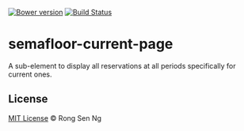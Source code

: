 [![Bower version](https://badge.fury.io/bo/semafloor-current-page.svg)](https://badge.fury.io/bo/semafloor-current-page)
[![Build Status](https://travis-ci.org/semafloor/semafloor-current-page.svg?branch=master)](https://travis-ci.org/semafloor/semafloor-current-page)

# semafloor-current-page

A sub-element to display all reservations at all periods specifically for current ones.

## License

[MIT License](http://motss.mit-license.org/) © Rong Sen Ng
